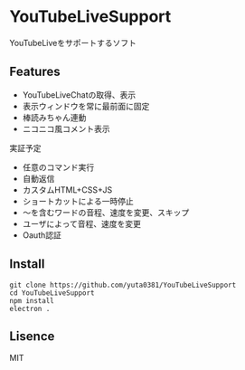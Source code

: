 # YouTubeLiveSupport

YouTubeLiveをサポートするソフト

## Features
- YouTubeLiveChatの取得、表示
- 表示ウィンドウを常に最前面に固定
- 棒読みちゃん連動
- ニコニコ風コメント表示

実証予定
- 任意のコマンド実行
- 自動返信
- カスタムHTML+CSS+JS
- ショートカットによる一時停止
- ～を含むワードの音程、速度を変更、スキップ
- ユーザによって音程、速度を変更
- Oauth認証


## Install
```
git clone https://github.com/yuta0381/YouTubeLiveSupport
cd YouTubeLiveSupport
npm install
electron .
```

## Lisence
MIT
